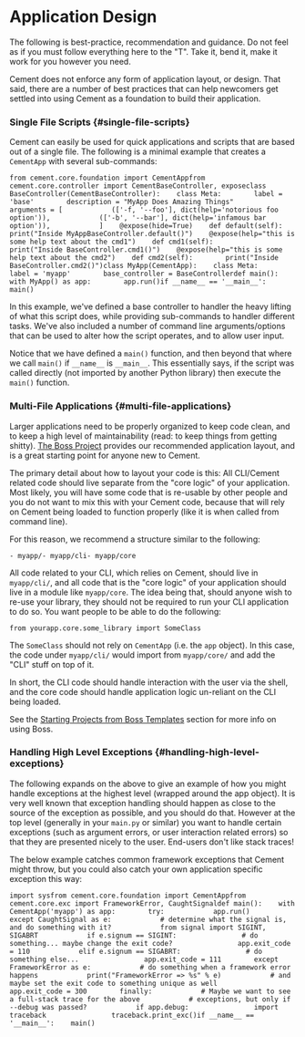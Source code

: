 # Application Design



The following is best-practice, recommendation and guidance. Do not feel as if you must follow everything here to the "T". Take it, bend it, make it work for you however you need.

Cement does not enforce any form of application layout, or design. That said, there are a number of best practices that can help newcomers get settled into using Cement as a foundation to build their application.

### Single File Scripts {#single-file-scripts}

Cement can easily be used for quick applications and scripts that are based out of a single file. The following is a minimal example that creates a `CementApp` with several sub-commands:

```text
from cement.core.foundation import CementAppfrom cement.core.controller import CementBaseController, expose​​class BaseController(CementBaseController):    class Meta:        label = 'base'        description = "MyApp Does Amazing Things"        arguments = [            (['-f, '--foo'], dict(help='notorious foo option')),            (['-b', '--bar'], dict(help='infamous bar option')),            ]​    @expose(hide=True)    def default(self):        print("Inside MyAppBaseController.default()")​    @expose(help="this is some help text about the cmd1")    def cmd1(self):        print("Inside BaseController.cmd1()")​    @expose(help="this is some help text about the cmd2")    def cmd2(self):        print("Inside BaseController.cmd2()")​class MyApp(CementApp):    class Meta:        label = 'myapp'        base_controller = BaseController​​def main():    with MyApp() as app:        app.run()​if __name__ == '__main__':    main()
```

In this example, we've defined a base controller to handler the heavy lifting of what this script does, while providing sub-commands to handler different tasks. We've also included a number of command line arguments/options that can be used to alter how the script operates, and to allow user input.

Notice that we have defined a `main()` function, and then beyond that where we call `main()` if `__name__` is `__main__`. This essentially says, if the script was called directly \(not imported by another Python library\) then execute the `main()` function.

### Multi-File Applications {#multi-file-applications}

Larger applications need to be properly organized to keep code clean, and to keep a high level of maintainability \(read: to keep things from getting shitty\). [The Boss Project](https://boss.readthedocs.io/) provides our recommended application layout, and is a great starting point for anyone new to Cement.

The primary detail about how to layout your code is this: All CLI/Cement related code should live separate from the "core logic" of your application. Most likely, you will have some code that is re-usable by other people and you do not want to mix this with your Cement code, because that will rely on Cement being loaded to function properly \(like it is when called from command line\).

For this reason, we recommend a structure similar to the following:

```text
- myapp/- myapp/cli- myapp/core
```

All code related to your CLI, which relies on Cement, should live in `myapp/cli/`, and all code that is the "core logic" of your application should live in a module like `myapp/core`. The idea being that, should anyone wish to re-use your library, they should not be required to run your CLI application to do so. You want people to be able to do the following:

```text
from yourapp.core.some_library import SomeClass
```

The `SomeClass` should not rely on `CementApp` \(i.e. the `app` object\). In this case, the code under `myapp/cli/` would import from `myapp/core/` and add the "CLI" stuff on top of it.

In short, the CLI code should handle interaction with the user via the shell, and the core code should handle application logic un-reliant on the CLI being loaded.

See the [Starting Projects from Boss Templates](https://docs.builtoncement.com/%7B%7B%20version%20%7D%7D/dev/boss_templates.html) section for more info on using Boss.

### Handling High Level Exceptions {#handling-high-level-exceptions}

The following expands on the above to give an example of how you might handle exceptions at the highest level \(wrapped around the app object\). It is very well known that exception handling should happen as close to the source of the exception as possible, and you should do that. However at the top level \(generally in your `main.py` or similar\) you want to handle certain exceptions \(such as argument errors, or user interaction related errors\) so that they are presented nicely to the user. End-users don't like stack traces!

The below example catches common framework exceptions that Cement might throw, but you could also catch your own application specific exception this way:

```text
import sys​from cement.core.foundation import CementAppfrom cement.core.exc import FrameworkError, CaughtSignal​​def main():    with CementApp('myapp') as app:        try:            app.run()​        except CaughtSignal as e:            # determine what the signal is, and do something with it?            from signal import SIGINT, SIGABRT​            if e.signum == SIGINT:                # do something... maybe change the exit code?                app.exit_code = 110            elif e.signum == SIGABRT:                # do something else...                app.exit_code = 111​        except FrameworkError as e:            # do something when a framework error happens            print("FrameworkError => %s" % e)​            # and maybe set the exit code to something unique as well            app.exit_code = 300​        finally:            # Maybe we want to see a full-stack trace for the above            # exceptions, but only if --debug was passed?            if app.debug:                import traceback                traceback.print_exc()​if __name__ == '__main__':    main()
```

